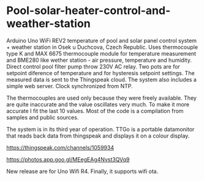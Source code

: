 # Pool-solar-heater-control-and-weather-station
Arduino Uno WiFi REV2 temperature of pool and solar panel control system + weather station in Osek u Duchcova, Czech Republic. 
Uses thermocouple type K and MAX 6675 thermocouple module for temperature measurement and BME280 like wether station - air pressure, temperature and humidity. 
Direct control pool filter pump throw 230V AC relay.
Two pots are for setpoint diference of temperature and for hysteresis setpoint settings. 
The measured data is sent to the Thingspeak cloud. The system also includes a simple web server. Clock synchronized from NTP.

The thermocouples are used only because they were freely available. They are quite inaccurate and the value oscillates very much. 
To make it more accurate I fit the last 10 values. Most of the code is a compilation from samples and public sources. 

The system is in its third year of operation.
TTGo is a portable datamonitor that reads back data from thingspeak and displays it on a colour display.

https://thingspeak.com/channels/1059934

https://photos.app.goo.gl/MEegEAg4Nvst3QVq9

New release are for Uno Wifi R4. Finally, it supports wifi ota.
